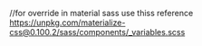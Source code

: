 //for override in material sass use thiss reference
https://unpkg.com/materialize-css@0.100.2/sass/components/_variables.scss